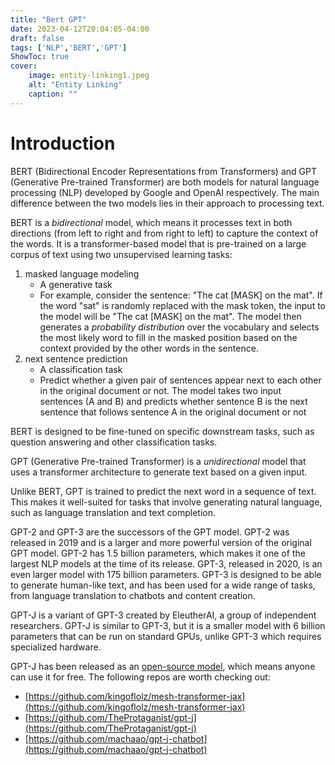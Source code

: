 ```yaml
---
title: "Bert GPT"
date: 2023-04-12T20:04:05-04:00
draft: false
tags: ['NLP','BERT','GPT']
ShowToc: true
cover:
    image: entity-linking1.jpeg
    alt: "Entity Linking"
    caption: ""
---
```


# Introduction

BERT (Bidirectional Encoder Representations from Transformers) and GPT (Generative Pre-trained Transformer) are both models for natural language processing (NLP) developed by Google and OpenAI respectively. The main difference between the two models lies in their approach to processing text.

BERT is a *bidirectional* model, which means it processes text in both directions (from left to right and from right to left) to capture the context of the words. It is a transformer-based model that is pre-trained on a large corpus of text using two unsupervised learning tasks:
1. masked language modeling 
    - A generative task
    - For example, consider the sentence: "The cat [MASK] on the mat". If the word "sat" is randomly replaced with the mask token, the input to the model will be "The cat [MASK] on the mat". The model then generates a *probability distribution* over the vocabulary and selects the most likely word to fill in the masked position based on the context provided by the other words in the sentence.
2. next sentence prediction 
    - A classification task
    - Predict whether a given pair of sentences appear next to each other in the original document or not. The model takes two input sentences (A and B) and predicts whether sentence B is the next sentence that follows sentence A in the original document or not

BERT is designed to be fine-tuned on specific downstream tasks, such as question answering and other classification tasks.

GPT (Generative Pre-trained Transformer) is a *unidirectional* model that uses a transformer architecture to generate text based on a given input. 

Unlike BERT, GPT is trained to predict the next word in a sequence of text. This makes it well-suited for tasks that involve generating natural language, such as language translation and text completion.


GPT-2 and GPT-3 are the successors of the GPT model. GPT-2 was released in 2019 and is a larger and more powerful version of the original GPT model. GPT-2 has 1.5 billion parameters, which makes it one of the largest NLP models at the time of its release. GPT-3, released in 2020, is an even larger model with 175 billion parameters. GPT-3 is designed to be able to generate human-like text, and has been used for a wide range of tasks, from language translation to chatbots and content creation.

GPT-J is a variant of GPT-3 created by EleutherAI, a group of independent researchers. GPT-J is similar to GPT-3, but it is a smaller model with 6 billion parameters that can be run on standard GPUs, unlike GPT-3 which requires specialized hardware. 

GPT-J has been released as an [open-source model](https://huggingface.co/EleutherAI/gpt-j-6b), which means anyone can use it for free. The following repos are worth checking out:
- [https://github.com/kingoflolz/mesh-transformer-jax](https://github.com/kingoflolz/mesh-transformer-jax)
- [https://github.com/TheProtaganist/gpt-j](https://github.com/TheProtaganist/gpt-j)
- [https://github.com/machaao/gpt-j-chatbot](https://github.com/machaao/gpt-j-chatbot)
